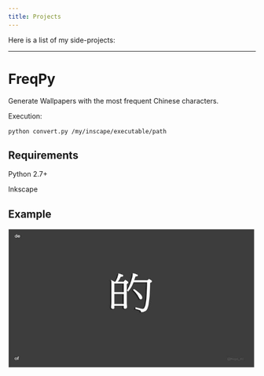 ```yaml
---
title: Projects
---
```


Here is a list of my side-projects:


----------------------------------------------

FreqPy
======

Generate Wallpapers with the most frequent Chinese characters.

Execution:

```
python convert.py /my/inscape/executable/path
```


Requirements
------------

Python 2.7+

Inkscape

Example 
--------

![](/images/freqpy.jpg)


